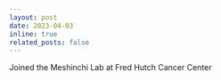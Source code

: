 ```yaml
---
layout: post
date: 2023-04-03
inline: true
related_posts: false
---
```


Joined the Meshinchi Lab at Fred Hutch Cancer Center
